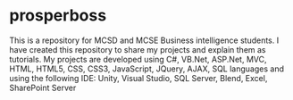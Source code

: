 # prosperboss
This is a repository for MCSD and MCSE Business intelligence students. I have created this repository to share my projects and explain them as tutorials. My projects are developed using C#, VB.Net, ASP.Net, MVC, HTML, HTML5, CSS, CSS3, JavaScript, JQuery, AJAX, SQL languages and using the following IDE: Unity, Visual Studio, SQL Server, Blend, Excel, SharePoint Server
